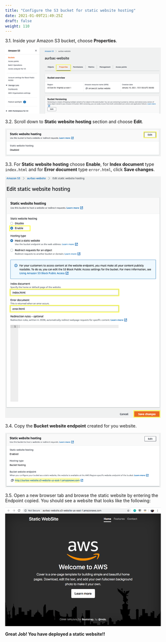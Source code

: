 ```yaml
---
title: "Configure the S3 bucket for static website hosting"
date: 2021-01-09T21:49:25Z
draft: false
weight: 110
---
```

3.1\. Inside your Amazon S3 bucket, choose **Properties**.

![S3 Files](images/s3-properties.png)

3.2\. Scroll down to **Static website hosting** section and choose **Edit**.

![S3 Website](images/s3-website.png)

3.3\. For **Static website hosting** choose **Enable**, for **Index document** type `index.html` and for **Error document** type `error.html`, click **Save changes**.

![S3 Website Conf](images/s3-website-conf.png)

3.4\. Copy the **Bucket website endpoint** created for you website.

![Copy endpoint](images/s3-copy-endpoint.png)

3.5\. Open a new browser tab and browse the static website by entering the Endpoint copied. You should see a website that looks like the following:

![S3 Website](images/s3-website-live.png)

**Great Job! You have deployed a static website!!**